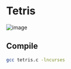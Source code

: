 # Tetris
![image](https://github.com/OxD3ADB33F/Tetris/assets/123683822/8fd9fb47-bcbf-49a3-b14a-72cb3d1e4650)

## Compile
```bash
gcc tetris.c -lncurses
```
